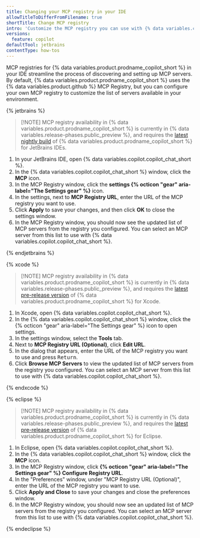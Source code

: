 ```yaml
---
title: Changing your MCP registry in your IDE
allowTitleToDifferFromFilename: true
shortTitle: Change MCP registry
intro: 'Customize the MCP registry you can use with {% data variables.copilot.copilot_chat_short %}.'
versions:
  feature: copilot
defaultTool: jetbrains
contentType: how-tos
---
```


MCP registries for {% data variables.product.prodname_copilot_short %} in your IDE streamline the process of discovering and setting up MCP servers. By default, {% data variables.product.prodname_copilot_short %} uses the {% data variables.product.github %} MCP Registry, but you can configure your own MCP registry to customize the list of servers available in your environment.

{% jetbrains %}

>[!NOTE] MCP registry availability in {% data variables.product.prodname_copilot_short %} is currently in {% data variables.release-phases.public_preview %}, and requires the [latest nightly build](http://aka.ms/copilot-jb-mcpreg-allowlist-preview?ref_product=copilot&ref_type=engagement&ref_style=text&utm_source=docs-jetbrains-download-mcp-registry&utm_medium=docs&utm_campaign=universe25post) of {% data variables.product.prodname_copilot_short %} for JetBrains IDEs.

1. In your JetBrains IDE, open {% data variables.copilot.copilot_chat_short %}.
1. In the {% data variables.copilot.copilot_chat_short %} window, click the **MCP** icon.
1. In the MCP Registry window, click the **settings {% octicon "gear" aria-label="The Settings gear" %}** icon.
1. In the settings, next to **MCP Registry URL**, enter the URL of the MCP registry you want to use.
1. Click **Apply** to save your changes, and then click **OK** to close the settings window.
1. In the MCP Registry window, you should now see the updated list of MCP servers from the registry you configured. You can select an MCP server from this list to use with {% data variables.copilot.copilot_chat_short %}.

{% endjetbrains %}

{% xcode %}

>[!NOTE] MCP registry availability in {% data variables.product.prodname_copilot_short %} is currently in {% data variables.release-phases.public_preview %}, and requires the [latest pre-release version](https://github.com/github/CopilotForXcode/releases?ref_product=copilot&ref_type=engagement&ref_style=text&utm_source=docs-xcode-download-mcp-registry&utm_medium=docs&utm_campaign=universe25post) of {% data variables.product.prodname_copilot_short %} for Xcode.

1. In Xcode, open {% data variables.copilot.copilot_chat_short %}.
1. In the {% data variables.copilot.copilot_chat_short %} window, click the {% octicon "gear" aria-label="The Settings gear" %} icon to open settings.
1. In the settings window, select the **Tools** tab.
1. Next to **MCP Registry URL (Optional)**, click **Edit URL**.
1. In the dialog that appears, enter the URL of the MCP registry you want to use and press <kbd>Return</kbd>.
1. Click **Browse MCP Servers** to view the updated list of MCP servers from the registry you configured. You can select an MCP server from this list to use with {% data variables.copilot.copilot_chat_short %}.

{% endxcode %}

{% eclipse %}

>[!NOTE] MCP registry availability in {% data variables.product.prodname_copilot_short %} is currently in {% data variables.release-phases.public_preview %}, and requires the [latest pre-release version](https://aka.ms/copilot-ecl-mcpreg-allowlist-preview?ref_product=copilot&ref_type=engagement&ref_style=text&utm_source=docs-eclipse-download-mcp-registry&utm_medium=docs&utm_campaign=universe25post) of {% data variables.product.prodname_copilot_short %} for Eclipse.

1. In Eclipse, open {% data variables.copilot.copilot_chat_short %}.
1. In the {% data variables.copilot.copilot_chat_short %} window, click the **MCP** icon.
1. In the MCP Registry window, click **{% octicon "gear" aria-label="The Settings gear" %} Configure Registry URL**.
1. In the "Preferences" window, under "MCP Registry URL (Optional)", enter the URL of the MCP registry you want to use.
1. Click **Apply and Close** to save your changes and close the preferences window.
1. In the MCP Registry window, you should now see an updated list of MCP servers from the registry you configured. You can select an MCP server from this list to use with {% data variables.copilot.copilot_chat_short %}.

{% endeclipse %}

